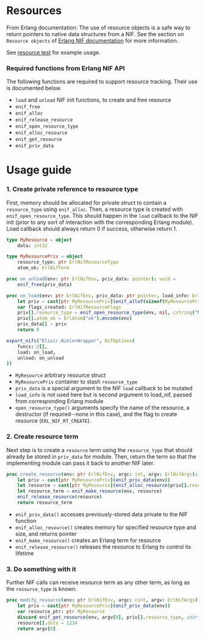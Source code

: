 # Resources

From Erlang documentation: The use of resource objects is a safe way to return pointers to native data structures from a NIF. See the section on `Resource objects` of [Erlang NIF documentation](http://erlang.org/doc/man/erl_nif.html) for more information.

See [resource test](https://github.com/wltsmrz/nimler/tree/master/tests/resource) for example usage.

### Required functions from Erlang NIF API

The following functions are required to support resource tracking. Their use is documented below.

* `load` and `unload` NIF init functions, to create and free resource
* `enif_free`
* `enif_alloc`
* `enif_release_resource`
* `enif_open_resource_type`
* `enif_alloc_resource`
* `enif_get_resource`
* `enif_priv_data`

# Usage guide

### 1. Create private reference to resource type

First, memory should be allocated for private struct to contain a `resource_type` using `enif_alloc`. Then, a resource type is created with `enif_open_resource_type`. This should happen in the `load` callback to the NIF init (prior to any sort of interaction with the corresponding Erlang module). Load callback should always return 0 if success, otherwise return 1.

```nim
type MyResource = object
    data: int32

type MyResourcePriv = object
    resource_type: ptr ErlNifResourceType
    atom_ok: ErlNifTerm

proc on_unload(env: ptr ErlNifEnv, priv_data: pointer): void =
    enif_free(priv_data)

proc on_load(env: ptr ErlNifEnv, priv_data: ptr pointer, load_info: ErlNifTerm): cint =
    let priv = cast[ptr MyResourcePriv](enif_allof(sizeof(MyResourcePriv)))
    var flags_created: ErlNifResourceFlags
    priv[].resource_type = enif_open_resource_type(env, nil, cstring("MyResource"), nil, ERL_NIF_RT_CREATE, addr(flags_created))
    priv[].atom_ok = ErlAtom("ok").encode(env)
    priv_data[] = priv
    return 0

export_nifs("Elixir.NimlerWrapper", NifOptions(
    funcs: @[],
    load: on_load,
    unload: on_unload
))
```

* `MyResource` arbitrary resource struct
* `MyResourcePriv` container to stash `resource_type`
* `priv_data` is a special argument to the NIF `load` callback to be mutated
* `load_info` is not used here but is second argument to load_nif, passed from corresponding Erlang module
* `open_resource_type()` arguments specify the name of the resource, a destructor (if required--none in this case), and the flag to create resource (`ERL_NIF_RT_CREATE`).

### 2. Create resource term

Next step is to create a `resource` term using the `resource_type` that should already be stored in `priv_data` for module. Then, return the term so that the implementing module can pass it back to another NIF later.

```nim
proc create_resource(env: ptr ErlNifEnv, argc: int, argv: ErlNifArgs): ErlNifTerm =
    let priv = cast[ptr MyResourcePriv](enif_priv_data(env))
    let resource = cast[ptr MyResource](enif_alloc_resource(priv[].resource_type, sizeof(MyResource)))
    let resource_term = enif_make_resource(env, resource)
    enif_release_resource(resource)
    return resource_term
```

* `enif_priv_data()` accesses previously-stored data private to the NIF function
* `enif_alloc_resource()` creates memory for specified resource type and size, and returns pointer
* `enif_make_resource()` creates an Erlang term for resource
* `enif_release_resource()` releases the resource to Erlang to control its lifetime

### 3. Do something with it

Further NIF calls can receive resource term as any other term, as long as the `resource_type` is known.

```nim
proc modify_resource(env: ptr ErlNifEnv, argc: cint, argv: ErlNifArgs): ErlNifTerm =
    let priv = cast[ptr MyResourcePriv](enif_priv_data(env))
    var resource_ptr: ptr MyResource
    discard enif_get_resource(env, argv[0], priv[].resource_type, addr(resource_ptr))
    resource[].data = 1234
    return argv[0]
```
